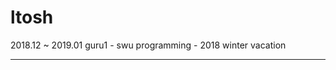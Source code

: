 # ltosh

2018.12 ~ 2019.01 
guru1 - swu programming - 2018 winter vacation

-----------------------------------------------------------------------------------------------
